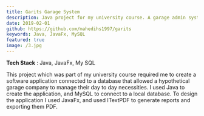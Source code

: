 ```yaml
---
title: Garits Garage System
description: Java project for my university course. A garage admin system application that enables the management of the daily necessities of a garage.
date: 2019-02-01
github: https://github.com/mahedihs1997/garits
keywords: Java, JavaFx, MySQL
featured: true
image: /3.jpg
---
```

**Tech Stack** : Java, JavaFx, My SQL

This project which was part of my university course required me to create a software application connected to a database that allowed a hypothetical garage company to manage their day to day necessities. I used Java to create the application, and MySQL to connect to a local database. To design the application I used JavaFx, and used ITextPDF to generate reports and exporting them PDF.